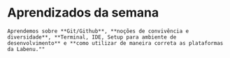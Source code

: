 # Aprendizados da semana
	Aprendemos sobre **Git/Github**, **noções de convivência e diversidade**, **Terminal, IDE, Setup para ambiente de desenvolvimento** e **como utilizar de maneira correta as plataformas da Labenu.""
